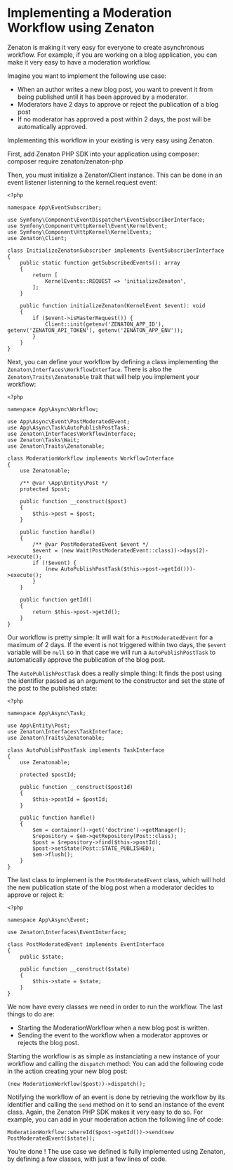 # Implementing a Moderation Workflow using Zenaton

Zenaton is making it very easy for everyone to create asynchronous workflow.
For example, if you are working on a blog application, you can make it very easy to have a moderation workflow.

Imagine you want to implement the following use case:
- When an author writes a new blog post, you want to prevent it from being published until it has been approved by a moderator.
- Moderators have 2 days to approve or reject the publication of a blog post
- If no moderator has approved a post within 2 days, the post will be automatically approved.

Implementing this workflow in your existing is very easy using Zenaton.

First, add Zenaton PHP SDK into your application using composer:
composer require zenaton/zenaton-php

Then, you must initialize a Zenaton\Client instance. This can be done in an event listener listenning to the kernel.request event:

```
<?php

namespace App\EventSubscriber;

use Symfony\Component\EventDispatcher\EventSubscriberInterface;
use Symfony\Component\HttpKernel\Event\KernelEvent;
use Symfony\Component\HttpKernel\KernelEvents;
use Zenaton\Client;

class InitializeZenatonSubscriber implements EventSubscriberInterface
{
    public static function getSubscribedEvents(): array
    {
        return [
            KernelEvents::REQUEST => 'initializeZenaton',
        ];
    }

    public function initializeZenaton(KernelEvent $event): void
    {
        if ($event->isMasterRequest()) {
            Client::init(getenv('ZENATON_APP_ID'), getenv('ZENATON_API_TOKEN'), getenv('ZENATON_APP_ENV'));
        }
    }
}
```

Next, you can define your workflow by defining a class implementing the `Zenaton\Interfaces\WorkflowInterface`. There is also the `Zenaton\Traits\Zenatonable` trait that will help you implement your workflow:

```
<?php

namespace App\Async\Workflow;

use App\Async\Event\PostModeratedEvent;
use App\Async\Task\AutoPublishPostTask;
use Zenaton\Interfaces\WorkflowInterface;
use Zenaton\Tasks\Wait;
use Zenaton\Traits\Zenatonable;

class ModerationWorkflow implements WorkflowInterface
{
    use Zenatonable;

    /** @var \App\Entity\Post */
    protected $post;

    public function __construct($post)
    {
        $this->post = $post;
    }

    public function handle()
    {
        /** @var PostModeratedEvent $event */
        $event = (new Wait(PostModeratedEvent::class))->days(2)->execute();
        if (!$event) {
            (new AutoPublishPostTask($this->post->getId()))->execute();
        }
    }

    public function getId()
    {
        return $this->post->getId();
    }
}
```

Our workflow is pretty simple: It will wait for a `PostModeratedEvent` for a maximum of 2 days. If the event is not triggered within two days, the `$event` variable will be `null` so in that case we will run a `AutoPublishPostTask` to automatically approve the publication of the blog post.

The `AutoPublishPostTask` does a really simple thing: It finds the post using the identifier passed as an argument to the constructor and set the state of the post to the published state:

```
<?php

namespace App\Async\Task;

use App\Entity\Post;
use Zenaton\Interfaces\TaskInterface;
use Zenaton\Traits\Zenatonable;

class AutoPublishPostTask implements TaskInterface
{
    use Zenatonable;

    protected $postId;

    public function __construct($postId)
    {
        $this->postId = $postId;
    }

    public function handle()
    {
        $em = container()->get('doctrine')->getManager();
        $repository = $em->getRepository(Post::class);
        $post = $repository->find($this->postId);
        $post->setState(Post::STATE_PUBLISHED);
        $em->flush();
    }
}
```

The last class to implement is the `PostModeratedEvent` class, which will hold the new publication state of the blog post when a moderator decides to approve or reject it:

```
<?php

namespace App\Async\Event;

use Zenaton\Interfaces\EventInterface;

class PostModeratedEvent implements EventInterface
{
    public $state;

    public function __construct($state)
    {
        $this->state = $state;
    }
}
```

We now have every classes we need in order to run the workflow. The last things to do are:
- Starting the ModerationWorkflow when a new blog post is written.
- Sending the event to the workflow when a moderator approves or rejects the blog post.

Starting the workflow is as simple as instanciating a new instance of your workflow and calling the `dispatch` method:
You can add the following code in the action creating your new blog post:

```
(new ModerationWorkflow($post))->dispatch();
```

Notifying the workflow of an event is done by retrieving the workflow by its identifier and calling the `send` method on it to send an instance of the event class.
Again, the Zenaton PHP SDK makes it very easy to do so. For example, you can add in your moderation action the following line of code:

```
ModerationWorkflow::whereId($post->getId())->send(new PostModeratedEvent($state));
```

You're done ! The use case we defined is fully implemented using Zenaton, by defining a few classes, with just a few lines of code.

